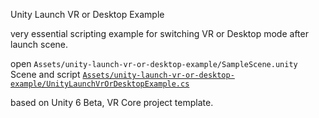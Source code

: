 Unity Launch VR or Desktop Example

very essential scripting example for switching VR or Desktop mode after launch scene.

open `Assets/unity-launch-vr-or-desktop-example/SampleScene.unity` Scene and script [`Assets/unity-launch-vr-or-desktop-example/UnityLaunchVrOrDesktopExample.cs`](https://github.com/Nagitch/unity-launch-vr-or-desktop-example/blob/main/Assets/unity-launch-vr-or-desktop-example/UnityLaunchVrOrDesktopExample.cs)

based on Unity 6 Beta, VR Core project template.
